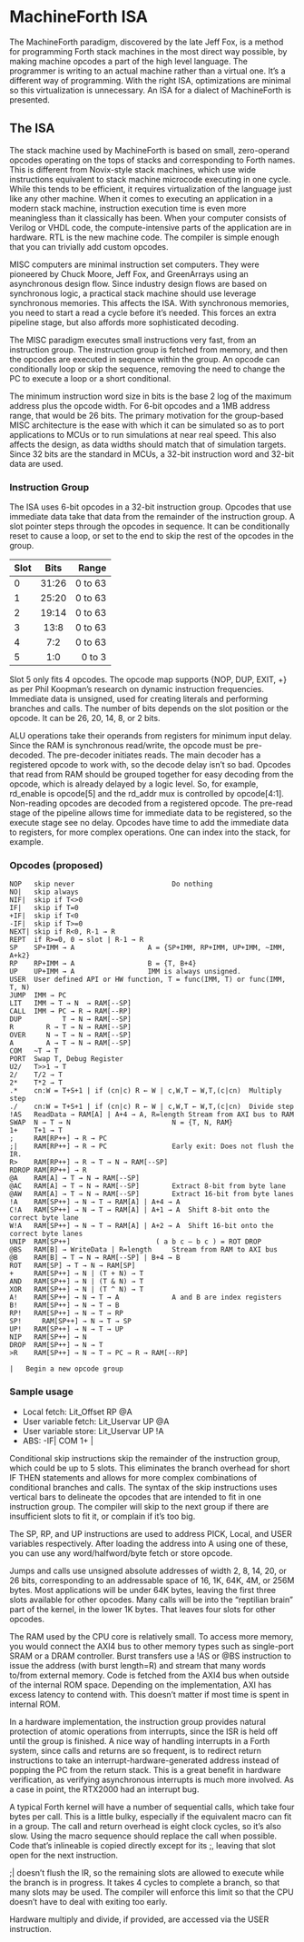 # MachineForth ISA

The MachineForth paradigm, discovered by the late Jeff Fox, is a method for programming Forth stack machines in the most direct way possible, by making machine opcodes a part of the high level language. The programmer is writing to an actual machine rather than a virtual one. It’s a different way of programming. With the right ISA, optimizations are minimal so this virtualization is unnecessary. An ISA for a dialect of MachineForth is presented.

## The ISA
The stack machine used by MachineForth is based on small, zero-operand opcodes operating on the tops of stacks and corresponding to Forth names. This is different from Novix-style stack machines, which use wide instructions equivalent to stack machine microcode executing in one cycle. While this tends to be efficient, it requires virtualization of the language just like any other machine. When it comes to executing an application in a modern stack machine, instruction execution time is even more meaningless than it classically has been. When your computer consists of Verilog or VHDL code, the compute-intensive parts of the application are in hardware. RTL is the new machine code. The compiler is simple enough that you can trivially add custom opcodes.

MISC computers are minimal instruction set computers. They were pioneered by Chuck Moore, Jeff Fox, and GreenArrays using an asynchronous design flow. Since industry design flows are based on synchronous logic, a practical stack machine should use leverage synchronous memories. This affects the ISA. With synchronous memories, you need to start a read a cycle before it’s needed. This forces an extra pipeline stage, but also affords more sophisticated decoding.

The MISC paradigm executes small instructions very fast, from an instruction group. The instruction group is fetched from memory, and then the opcodes are executed in sequence within the group. An opcode can conditionally loop or skip the sequence, removing the need to change the PC to execute a loop or a short conditional.

The minimum instruction word size in bits is the base 2 log of the maximum address plus the opcode width. For 6-bit opcodes and a 1MB address range, that would be 26 bits. The primary motivation for the group-based MISC architecture is the ease with which it can be simulated so as to port applications to MCUs or to run simulations at near real speed. This also affects the design, as data widths should match that of simulation targets. Since 32 bits are the standard in MCUs, a 32-bit instruction word and 32-bit data are used.

### Instruction Group
The ISA uses 6-bit opcodes in a 32-bit instruction group. Opcodes that use immediate data take that data from the remainder of the instruction group. A slot pointer steps through the opcodes in sequence. It can be conditionally reset to cause a loop, or set to the end to skip the rest of the opcodes in the group.

| Slot | Bits  | Range   |
| ---- |:-----:| -------:|
| 0    | 31:26 | 0 to 63 |
| 1    | 25:20 | 0 to 63 |
| 2    | 19:14 | 0 to 63 |
| 3    | 13:8  | 0 to 63 |
| 4    | 7:2   | 0 to 63 |
| 5    | 1:0   | 0 to 3 |

Slot 5 only fits 4 opcodes. The opcode map supports {NOP, DUP, EXIT, +} as per Phil Koopman’s research on dynamic instruction frequencies. Immediate data is unsigned, used for creating literals and performing branches and calls. The number of bits depends on the slot position or the opcode. It can be 26, 20, 14, 8, or 2 bits. 

ALU operations take their operands from registers for minimum input delay. Since the RAM is synchronous read/write, the opcode must be pre-decoded. The pre-decoder initiates reads. The main decoder has a registered opcode to work with, so the decode delay isn’t so bad. Opcodes that read from RAM should be grouped together for easy decoding from the opcode, which is already delayed by a logic level. So, for example, rd_enable is opcode[5] and the rd_addr mux is controlled by opcode[4:1]. Non-reading opcodes are decoded from a registered opcode. The pre-read stage of the pipeline allows time for immediate data to be registered, so the execute stage see no delay. Opcodes have time to add the immediate data to registers, for more complex operations. One can index into the stack, for example.

### Opcodes (proposed)

```
NOP   skip never						Do nothing
NO|   skip always
NIF|  skip if T<>0
IF|   skip if T=0
+IF|  skip if T<0
-IF|  skip if T>=0
NEXT| skip if R<0, R-1 → R
REPT  if R>=0, 0 → slot | R-1 → R
SP    SP+IMM → A                  A = {SP+IMM, RP+IMM, UP+IMM, ~IMM, A+k2}
RP    RP+IMM → A                  B = {T, B+4}
UP    UP+IMM → A                  IMM is always unsigned.
USER  User defined API or HW function, T = func(IMM, T) or func(IMM, T, N)
JUMP  IMM → PC
LIT   IMM → T → N  → RAM[--SP]	
CALL  IMM → PC → R → RAM[--RP]
DUP          T → N → RAM[--SP]
R        R → T → N → RAM[--SP]
OVER     N → T → N → RAM[--SP]
A        A → T → N → RAM[--SP]	
COM   ~T → T
PORT  Swap T, Debug Register
U2/   T>>1 → T
2/    T/2 → T
2*    T*2 → T
.*    cn:W = T+S+1 | if (cn|c) R ← W | c,W,T ← W,T,(c|cn)  Multiply step
./    cn:W = T+S+1 | if (cn|c) R ← W | c,W,T ← W,T,(c|cn)  Divide step
!AS   ReadData → RAM[A] | A+4 → A, R=length	Stream from AXI bus to RAM
SWAP  N → T → N                         N = {T, N, RAM}
1+    T+1 → T
;     RAM[RP++] → R → PC
;|    RAM[RP++] → R → PC                Early exit: Does not flush the IR.
R>    RAM[RP++] → R → T → N → RAM[--SP]
RDROP RAM[RP++] → R
@A    RAM[A] → T → N → RAM[--SP]
@AC   RAM[A] → T → N → RAM[--SP]        Extract 8-bit from byte lane
@AW   RAM[A] → T → N → RAM[--SP]        Extract 16-bit from byte lanes
!A    RAM[SP++] → N → T → RAM[A] | A+4 → A
C!A   RAM[SP++] → N → T → RAM[A] | A+1 → A  Shift 8-bit onto the correct byte lane
W!A   RAM[SP++] → N → T → RAM[A] | A+2 → A  Shift 16-bit onto the correct byte lanes
UNIP  RAM[SP++]						( a b c – b c ) = ROT DROP
@BS   RAM[B] → WriteData | R=length     Stream from RAM to AXI bus
@B    RAM[B] → T → N → RAM[--SP] | B+4 → B
ROT   RAM[SP] → T → N → RAM[SP]
+     RAM[SP++] → N | (T + N) → T
AND   RAM[SP++] → N | (T & N) → T
XOR   RAM[SP++] → N | (T ^ N) → T
A!    RAM[SP++] → N → T → A             A and B are index registers
B!    RAM[SP++] → N → T → B
RP!   RAM[SP++] → N → T → RP
SP!  	RAM[SP++] → N → T → SP
UP!   RAM[SP++] → N → T → UP
NIP   RAM[SP++] → N
DROP  RAM[SP++] → N → T
>R    RAM[SP++] → N → T → PC → R → RAM[--RP]

|	Begin a new opcode group
```

### Sample usage
- Local fetch: Lit_Offset RP @A
- User variable fetch: Lit_Uservar UP @A
- User variable store:  Lit_Uservar UP !A
- ABS: -IF| COM 1+ |

Conditional skip instructions skip the remainder of the instruction group, which could be up to 5 slots. This eliminates the branch overhead for short IF THEN statements and allows for more complex combinations of conditional branches and calls. The syntax of the skip instructions uses vertical bars to delineate the opcodes that are intended to fit in one instruction group. The compiler will skip to the next group if there are insufficient slots to fit it, or complain if it’s too big.

The SP, RP, and UP instructions are used to address PICK, Local, and USER variables respectively. After loading the address into A using one of these, you can use any word/halfword/byte fetch or store opcode.

Jumps and calls use unsigned absolute addresses of width 2, 8, 14, 20, or 26 bits, corresponding to an addressable space of 16, 1K, 64K, 4M, or 256M bytes. Most applications will be under 64K bytes, leaving the first three slots available for other opcodes. Many calls will be into the “reptilian brain” part of the kernel, in the lower 1K bytes. That leaves four slots for other opcodes.

The RAM used by the CPU core is relatively small. To access more memory, you would connect the AXI4 bus to other memory types such as single-port SRAM or a DRAM controller. Burst transfers use a !AS or @BS instruction to issue the address (with burst length=R) and stream that many words to/from external memory. Code is fetched from the AXI4 bus when outside of the internal ROM space. Depending on the implementation, AXI has excess latency to contend with. This doesn’t matter if most time is spent in internal ROM.

In a hardware implementation, the instruction group provides natural protection of atomic operations from interrupts, since the ISR is held off until the group is finished. A nice way of handling interrupts in a Forth system, since calls and returns are so frequent, is to redirect return instructions to take an interrupt-hardware-generated address instead of popping the PC from the return stack. This is a great benefit in hardware verification, as verifying asynchronous interrupts is much more involved. As a case in point, the RTX2000 had an interrupt bug.

A typical Forth kernel will have a number of sequential calls, which take four bytes per call. This is a little bulky, especially if the equivalent macro can fit in a group. The call and return overhead is eight clock cycles, so it’s also slow. Using the macro sequence should replace the call when possible. Code that’s inlineable is copied directly except for its ;, leaving that slot open for the next instruction.

;| doesn’t flush the IR, so the remaining slots are allowed to execute while the branch is in progress. It takes 4 cycles to complete a branch, so that many slots may be used. The compiler will enforce this limit so that the CPU doesn’t have to deal with exiting too early.

Hardware multiply and divide, if provided, are accessed via the USER instruction.

